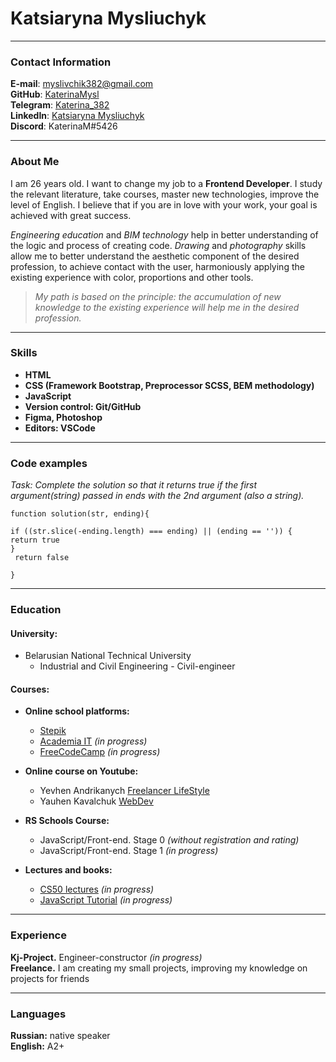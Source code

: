 # __Katsiaryna Mysliuchyk__

---

### __Contact Information__

__E-mail__: myslivchik382@gmail.com<br>
__GitHub__: [KaterinaMysl](https://github.com/KaterinaMysl)<br>
__Telegram__: [Katerina_382](https://t.me/Katerina_382)<br>
__LinkedIn__: [Katsiaryna Mysliuchyk](https://www.linkedin.com/in/katsiaryna-m-89393a248/)<br>
__Discord__: KaterinaM#5426

---

### __About Me__

I am 26 years old. I want to change my job to a __Frontend Developer__. I study the relevant literature, take courses, master new technologies, improve the level of English. I believe that if you are in love with your work, your goal is achieved with great success.<br>

_Engineering education_ and _BIM technology_ help in better understanding of the logic and process of creating code. _Drawing_ and _photography_ skills allow me to better understand the aesthetic component of the desired profession, to achieve contact with the user, harmoniously applying the existing experience with color, proportions and other tools.<br>

>_My path is based on the principle: the accumulation of new knowledge to the existing experience will help me in the desired profession._

---

### __Skills__

* __HTML__
* __CSS (Framework Bootstrap, Preprocessor SCSS, BEM methodology)__
* __JavaScript__
* __Version control: Git/GitHub__
* __Figma, Photoshop__
* __Editors: VSCode__

---

### __Code examples__

_Task: Complete the solution so that it returns true if the first argument(string) passed in ends with the 2nd argument (also a string)._

```
function solution(str, ending){

if ((str.slice(-ending.length) === ending) || (ending == '')) {
return true
}  
 return false

}
```

---

### __Education__

#### __University:__ 

   * Belarusian National Technical University
	   * Industrial and Civil Engineering - Civil-engineer

#### __Courses:__

* __Online school platforms:__
    * [Stepik](https://stepik.org/catalog) 
    * [Academia IT](https://academiait.ru/) _(in progress)_ 
    * [FreeCodeCamp](https://www.freecodecamp.org/learn) _(in progress)_ 

* __Online course on Youtube:__ 
    * Yevhen Andrikanych [Freelancer LifeStyle](https://www.youtube.com/c/FreelancerLifeStyle?app=desktop) 
    * Yauhen Kavalchuk [WebDev ](https://www.youtube.com/@YauhenKavalchuk/featured) 

* __RS Schools Course:__ 
    * JavaScript/Front-end. Stage 0 _(without registration and rating)_ 
    * JavaScript/Front-end. Stage 1 _(in progress)_ 

* __Lectures and books:__ 
    * [CS50 lectures](https://www.youtube.com/playlist?list=PLawfWYMUziZqyUL5QDLVbe3j5BKWj42E5) _(in progress)_ 
    * [JavaScript Tutorial](https://learn.javascript.ru/) _(in progress)_ 

---

### __Experience__

__Kj-Project.__ Engineer-constructor _(in progress)_<br>
__Freelance.__ I am creating my small projects, improving my knowledge on projects for friends 

---

### __Languages__

 __Russian:__ native speaker<br>
 __English:__ A2+





